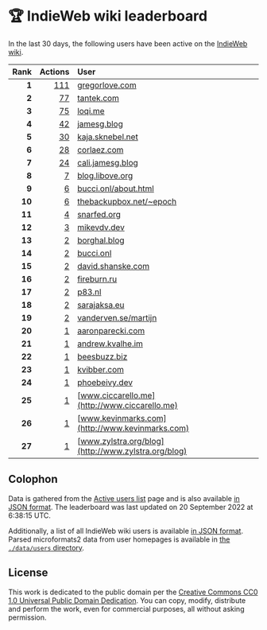 # 🏆 IndieWeb wiki leaderboard

In the last 30 days, the following users have been active on the [IndieWeb wiki](https://indieweb.org).

| Rank | Actions | User |
|-----:|--------:|:-----|
| **1** | [111](https://indieweb.org/Special:Contributions/Gregorlove.com) | [gregorlove.com](http://gregorlove.com) |
| **2** | [77](https://indieweb.org/Special:Contributions/Tantek.com) | [tantek.com](http://tantek.com) |
| **3** | [75](https://indieweb.org/Special:Contributions/Loqi.me) | [loqi.me](http://loqi.me) |
| **4** | [42](https://indieweb.org/Special:Contributions/Jamesg.blog) | [jamesg.blog](http://jamesg.blog) |
| **5** | [30](https://indieweb.org/Special:Contributions/Kaja.sknebel.net) | [kaja.sknebel.net](http://kaja.sknebel.net) |
| **6** | [28](https://indieweb.org/Special:Contributions/Corlaez.com) | [corlaez.com](http://corlaez.com) |
| **7** | [24](https://indieweb.org/Special:Contributions/Cali.jamesg.blog) | [cali.jamesg.blog](http://cali.jamesg.blog) |
| **8** | [7](https://indieweb.org/Special:Contributions/Blog.libove.org) | [blog.libove.org](http://blog.libove.org) |
| **9** | [6](https://indieweb.org/Special:Contributions/Bucci.onl_about.html) | [bucci.onl/about.html](http://bucci.onl/about.html) |
| **10** | [6](https://indieweb.org/Special:Contributions/Thebackupbox.net_~epoch) | [thebackupbox.net/~epoch](http://thebackupbox.net/~epoch) |
| **11** | [4](https://indieweb.org/Special:Contributions/Snarfed.org) | [snarfed.org](http://snarfed.org) |
| **12** | [3](https://indieweb.org/Special:Contributions/Mikevdv.dev) | [mikevdv.dev](http://mikevdv.dev) |
| **13** | [2](https://indieweb.org/Special:Contributions/Borghal.blog) | [borghal.blog](http://borghal.blog) |
| **14** | [2](https://indieweb.org/Special:Contributions/Bucci.onl) | [bucci.onl](http://bucci.onl) |
| **15** | [2](https://indieweb.org/Special:Contributions/David.shanske.com) | [david.shanske.com](http://david.shanske.com) |
| **16** | [2](https://indieweb.org/Special:Contributions/Fireburn.ru) | [fireburn.ru](http://fireburn.ru) |
| **17** | [2](https://indieweb.org/Special:Contributions/P83.nl) | [p83.nl](http://p83.nl) |
| **18** | [2](https://indieweb.org/Special:Contributions/Sarajaksa.eu) | [sarajaksa.eu](http://sarajaksa.eu) |
| **19** | [2](https://indieweb.org/Special:Contributions/Vanderven.se_martijn) | [vanderven.se/martijn](http://vanderven.se/martijn) |
| **20** | [1](https://indieweb.org/Special:Contributions/Aaronparecki.com) | [aaronparecki.com](http://aaronparecki.com) |
| **21** | [1](https://indieweb.org/Special:Contributions/Andrew.kvalhe.im) | [andrew.kvalhe.im](http://andrew.kvalhe.im) |
| **22** | [1](https://indieweb.org/Special:Contributions/Beesbuzz.biz) | [beesbuzz.biz](http://beesbuzz.biz) |
| **23** | [1](https://indieweb.org/Special:Contributions/Kvibber.com) | [kvibber.com](http://kvibber.com) |
| **24** | [1](https://indieweb.org/Special:Contributions/Phoebeivy.dev) | [phoebeivy.dev](http://phoebeivy.dev) |
| **25** | [1](https://indieweb.org/Special:Contributions/Www.ciccarello.me) | [www.ciccarello.me](http://www.ciccarello.me) |
| **26** | [1](https://indieweb.org/Special:Contributions/Www.kevinmarks.com) | [www.kevinmarks.com](http://www.kevinmarks.com) |
| **27** | [1](https://indieweb.org/Special:Contributions/Www.zylstra.org_blog) | [www.zylstra.org/blog](http://www.zylstra.org/blog) |


## Colophon

Data is gathered from the [Active users list](https://indieweb.org/Special:ActiveUsers) page and is also available [in JSON format](https://github.com/jgarber623/indieweb-wiki-leaderboard/blob/main/data/leaderboard.json). The leaderboard was last updated on 20 September 2022 at 6:38:15 UTC.

Additionally, a list of all IndieWeb wiki users is available [in JSON format](https://github.com/jgarber623/indieweb-wiki-leaderboard/blob/main/data/users.json). Parsed microformats2 data from user homepages is available in [the `./data/users` directory](https://github.com/jgarber623/indieweb-wiki-leaderboard/blob/main/data/users).

## License

This work is dedicated to the public domain per the [Creative Commons CC0 1.0 Universal Public Domain Dedication](https://creativecommons.org/publicdomain/zero/1.0/). You can copy, modify, distribute and perform the work, even for commercial purposes, all without asking permission.
